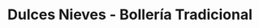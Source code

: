 ---
title: "Dulces Nieves - Bollería Tradicional"
url: /montemayor-del-rio/dulces-nieves-bolleria-tradicional/
shop: panadería
---